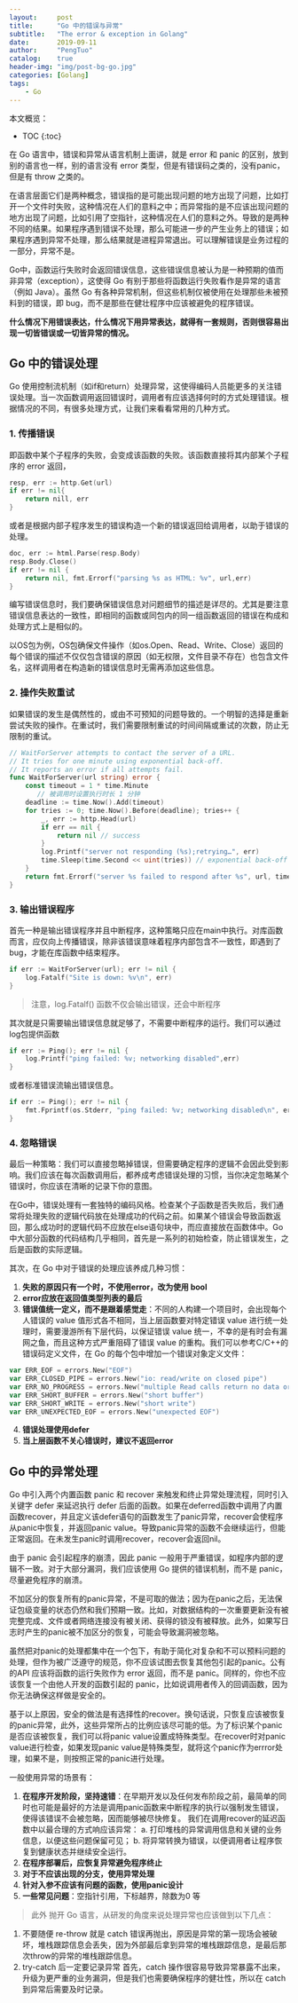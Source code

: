 ```yaml
---
layout:     post
title:      "Go 中的错误与异常"
subtitle:   "The error & exception in Golang"
date:       2019-09-11
author:     "PengTuo"
catalog:    true
header-img: "img/post-bg-go.jpg"
categories: [Golang]
tags:
    - Go
---
```


本文概览：
* TOC
{:toc}

 
在 Go 语言中，错误和异常从语言机制上面讲，就是 error 和 panic 的区别，放到别的语言也一样，别的语言没有 error 类型，但是有错误码之类的，没有panic，但是有 throw 之类的。

在语言层面它们是两种概念，错误指的是可能出现问题的地方出现了问题，比如打开一个文件时失败，这种情况在人们的意料之中；而异常指的是不应该出现问题的地方出现了问题，比如引用了空指针，这种情况在人们的意料之外。导致的是两种不同的结果。如果程序遇到错误不处理，那么可能进一步的产生业务上的错误；如果程序遇到异常不处理，那么结果就是进程异常退出。可以理解错误是业务过程的一部分，异常不是。

Go中，函数运行失败时会返回错误信息，这些错误信息被认为是一种预期的值而非异常（exception），这使得 Go 有别于那些将函数运行失败看作是异常的语言（例如 Java）。虽然 Go 有各种异常机制，但这些机制仅被使用在处理那些未被预料到的错误，即 bug，而不是那些在健壮程序中应该被避免的程序错误。

**什么情况下用错误表达，什么情况下用异常表达，就得有一套规则，否则很容易出现一切皆错误或一切皆异常的情况。**

## Go 中的错误处理
Go 使用控制流机制（如if和return）处理异常，这使得编码人员能更多的关注错误处理。当一次函数调用返回错误时，调用者有应该选择何时的方式处理错误。根据情况的不同，有很多处理方式，让我们来看看常用的几种方式。

### 1. 传播错误
即函数中某个子程序的失败，会变成该函数的失败。该函数直接将其内部某个子程序的 error 返回，
```go
resp, err := http.Get(url)
if err != nil{
    return nill, err
}
```
或者是根据内部子程序发生的错误构造一个新的错误返回给调用者，以助于错误的处理。
```go
doc, err := html.Parse(resp.Body)
resp.Body.Close()
if err != nil {
    return nil, fmt.Errorf("parsing %s as HTML: %v", url,err)
}
```
编写错误信息时，我们要确保错误信息对问题细节的描述是详尽的。尤其是要注意错误信息表达的一致性，即相同的函数或同包内的同一组函数返回的错误在构成和处理方式上是相似的。

以OS包为例，OS包确保文件操作（如os.Open、Read、Write、Close）返回的每个错误的描述不仅仅包含错误的原因（如无权限，文件目录不存在）也包含文件名，这样调用者在构造新的错误信息时无需再添加这些信息。

### 2. 操作失败重试
如果错误的发生是偶然性的，或由不可预知的问题导致的。一个明智的选择是重新尝试失败的操作。在重试时，我们需要限制重试的时间间隔或重试的次数，防止无限制的重试。
```go
// WaitForServer attempts to contact the server of a URL.
// It tries for one minute using exponential back-off.
// It reports an error if all attempts fail.
func WaitForServer(url string) error {
    const timeout = 1 * time.Minute
	   // 被调用时设置执行时长 1 分钟
    deadline := time.Now().Add(timeout)
    for tries := 0; time.Now().Before(deadline); tries++ {
        _, err := http.Head(url)
        if err == nil {
            return nil // success
        }
        log.Printf("server not responding (%s);retrying…", err)
        time.Sleep(time.Second << uint(tries)) // exponential back-off
    }
    return fmt.Errorf("server %s failed to respond after %s", url, timeout)
}
```

### 3. 输出错误程序
首先一种是输出错误程序并且中断程序，这种策略只应在main中执行。对库函数而言，应仅向上传播错误，除非该错误意味着程序内部包含不一致性，即遇到了bug，才能在库函数中结束程序。
```go
if err := WaitForServer(url); err != nil {
    log.Fatalf("Site is down: %v\n", err)
}
```
> 注意，log.Fatalf() 函数不仅会输出错误，还会中断程序

其次就是只需要输出错误信息就足够了，不需要中断程序的运行。我们可以通过log包提供函数
```go
if err := Ping(); err != nil {
    log.Printf("ping failed: %v; networking disabled",err)
}
```
或者标准错误流输出错误信息。
```go
if err := Ping(); err != nil {
    fmt.Fprintf(os.Stderr, "ping failed: %v; networking disabled\n", err)
}
```

### 4. 忽略错误
最后一种策略：我们可以直接忽略掉错误，但需要确定程序的逻辑不会因此受到影响。我们应该在每次函数调用后，都养成考虑错误处理的习惯，当你决定忽略某个错误时，你应该在清晰的记录下你的意图。

在Go中，错误处理有一套独特的编码风格。检查某个子函数是否失败后，我们通常将处理失败的逻辑代码放在处理成功的代码之前。如果某个错误会导致函数返回，那么成功时的逻辑代码不应放在else语句块中，而应直接放在函数体中。Go中大部分函数的代码结构几乎相同，首先是一系列的初始检查，防止错误发生，之后是函数的实际逻辑。

其次，在 Go 中对于错误的处理应该养成几种习惯：
1. **失败的原因只有一个时，不使用error，改为使用 bool**
2. **error应放在返回值类型列表的最后**
3. **错误值统一定义，而不是跟着感觉走**：不同的人构建一个项目时，会出现每个人错误的 value 值形式各不相同，当上层函数要对特定错误 value 进行统一处理时，需要漫游所有下层代码，以保证错误 value 统一，不幸的是有时会有漏网之鱼，而且这种方式严重阻碍了错误 value 的重构。我们可以参考C/C++的错误码定义文件，在 Go 的每个包中增加一个错误对象定义文件：
```go
var ERR_EOF = errors.New("EOF")
var ERR_CLOSED_PIPE = errors.New("io: read/write on closed pipe")
var ERR_NO_PROGRESS = errors.New("multiple Read calls return no data or error")
var ERR_SHORT_BUFFER = errors.New("short buffer")
var ERR_SHORT_WRITE = errors.New("short write")
var ERR_UNEXPECTED_EOF = errors.New("unexpected EOF")
```
4. **错误处理使用defer**
5. **当上层函数不关心错误时，建议不返回error**

##  Go 中的异常处理
Go 中引入两个内置函数 panic 和 recover 来触发和终止异常处理流程，同时引入关键字 defer 来延迟执行 defer 后面的函数。如果在deferred函数中调用了内置函数recover，并且定义该defer语句的函数发生了panic异常，recover会使程序从panic中恢复，并返回panic value。导致panic异常的函数不会继续运行，但能正常返回。在未发生panic时调用recover，recover会返回nil。

由于 panic 会引起程序的崩溃，因此 panic 一般用于严重错误，如程序内部的逻辑不一致。对于大部分漏洞，我们应该使用 Go 提供的错误机制，而不是 panic，尽量避免程序的崩溃。

不加区分的恢复所有的panic异常，不是可取的做法；因为在panic之后，无法保证包级变量的状态仍然和我们预期一致。比如，对数据结构的一次重要更新没有被完整完成、文件或者网络连接没有被关闭、获得的锁没有被释放。此外，如果写日志时产生的panic被不加区分的恢复，可能会导致漏洞被忽略。

虽然把对panic的处理都集中在一个包下，有助于简化对复杂和不可以预料问题的处理，但作为被广泛遵守的规范，你不应该试图去恢复其他包引起的panic。公有的API 应该将函数的运行失败作为 error 返回，而不是 panic。同样的，你也不应该恢复一个由他人开发的函数引起的 panic，比如说调用者传入的回调函数，因为你无法确保这样做是安全的。

基于以上原因，安全的做法是有选择性的recover。换句话说，只恢复应该被恢复的panic异常，此外，这些异常所占的比例应该尽可能的低。为了标识某个panic是否应该被恢复，我们可以将panic value设置成特殊类型。在recover时对panic value进行检查，如果发现panic value是特殊类型，就将这个panic作为errror处理，如果不是，则按照正常的panic进行处理。

一般使用异常的场景有：
1. **在程序开发阶段，坚持速错**：在早期开发以及任何发布阶段之前，最简单的同时也可能是最好的方法是调用panic函数来中断程序的执行以强制发生错误，使得该错误不会被忽略，因而能够被尽快修复。
我们在调用recover的延迟函数中以最合理的方式响应该异常：
a. 打印堆栈的异常调用信息和关键的业务信息，以便这些问题保留可见；
b. 将异常转换为错误，以便调用者让程序恢复到健康状态并继续安全运行。
2. **在程序部署后，应恢复异常避免程序终止**
3. **对于不应该出现的分支，使用异常处理**
4. **针对入参不应该有问题的函数，使用panic设计**
5. **一些常见问题**：空指针引用，下标越界，除数为0 等

> 此外
抛开 Go 语言，从研发的角度来说处理异常也应该做到以下几点：
1. 不要随便 re-throw
就是 catch 错误再抛出，原因是异常的第一现场会被破坏，堆栈跟踪信息会丢失，因为外部最后拿到异常的堆栈跟踪信息，是最后那次throw的异常的堆栈跟踪信息。
2. try-catch 后一定要记录异常
首先，catch 操作很容易导致异常暴露不出来，升级为更严重的业务漏洞，但是我们也需要确保程序的健壮性，所以在 catch 到异常后需要及时记录。
